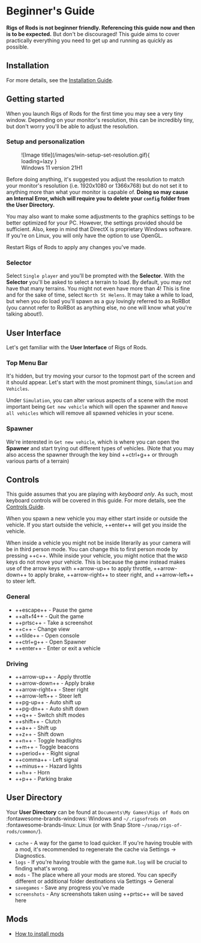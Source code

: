 # Beginner's Guide

**Rigs of Rods is not beginner friendly. Referencing this guide now and then is to be expected.** But don't be discouraged! This guide aims to cover practically everything you need to get up and running as quickly as possible.

## Installation

For more details, see the [Installation Guide](installation.md).

## Getting started

When you launch Rigs of Rods for the first time you may see a very tiny window. Depending on your monitor's resolution, this can be incredibly tiny, but don't worry you'll be able to adjust the resolution.

### Setup and personalization

<figure markdown>
  ![Image title](/images/win-setup-set-resolution.gif){ loading=lazy }
  <figcaption>Windows 11 version 21H1</figcaption>
</figure>

Before doing anything, it's suggested you adjust the resolution to match your monitor's resolution (i.e. 1920x1080 or 1366x768) but do not set it to anything more than what your monitor is capable of.  **Doing so may cause an Internal Error, which will require you to delete your `config` folder from the User Directory.**

You may also want to make some adjustments to the graphics settings to be better optimized for your PC. However, the settings provided should be sufficient. Also, keep in mind that DirectX is proprietary Windows software. If you're on Linux, you will only have the option to use OpenGL.

Restart Rigs of Rods to apply any changes you've made.

### Selector

Select `Single player` and you'll be prompted with the **Selector**. With the **Selector** you'll be asked to select a terrain to load. By default, you may not have that many terrains. You might not even have more than 4! This is fine and for the sake of time, select `North St Helens`. It may take a while to load, but when you do load you'll spawn as a guy lovingly referred to as RoRBot (you cannot refer to RoRBot as anything else, no one will know what you're talking about!).

## User Interface

Let's get familiar with the **User Interface** of Rigs of Rods.

### Top Menu Bar

It's hidden, but try moving your cursor to the topmost part of the screen and it should appear. Let's start with the most prominent things, `Simulation` and `Vehicles`.

Under `Simulation`, you can alter various aspects of a scene with the most important being `Get new vehicle` which will open the spawner and `Remove all vehicles` which will remove all spawned vehicles in your scene.

### Spawner

We're interested in `Get new vehicle`, which is where you can open the **Spawner** and start trying out different types of vehicles. (Note that you may also access the spawner through the key bind ++ctrl+g++ or through various parts of a terrain)

## Controls

This guide assumes that you are playing with *keyboard only*. As such, most keyboard controls will be covered in this guide. For more details, see the [Controls Guide](controls.md).

When you spawn a new vehicle you may either start inside or outside the vehicle. If you start outside the vehicle, ++enter++ will get you inside the vehicle.

When inside a vehicle you might not be inside literarily as your camera will be in third person mode. You can change this to first person mode by pressing ++c++. While inside your vehicle, you might notice that the `WASD` keys do not move your vehicle. This is because the game instead makes use of the arrow keys with ++arrow-up++ to apply throttle, ++arrow-down++ to apply brake, ++arrow-right++ to steer right, and ++arrow-left++ to steer left.

### General

* ++escape++ - Pause the game
* ++alt+f4++ - Quit the game
* ++prtsc++ - Take a screenshot
* ++c++ - Change view
* ++tilde++ - Open console
* ++ctrl+g++ - Open Spawner
* ++enter++ - Enter or exit a vehicle

### Driving

* ++arrow-up++  - Apply throttle
* ++arrow-down++ - Apply brake
* ++arrow-right++ - Steer right
* ++arrow-left++ - Steer left
* ++pg-up++ - Auto shift up
* ++pg-dn++ - Auto shift down
* ++q++ - Switch shift modes
* ++shift++ - Clutch
* ++a++ - Shift up
* ++z++ - Shift down
* ++n++ - Toggle headlights
* ++m++ - Toggle beacons
* ++period++ - Right signal
* ++comma++ - Left signal
* ++minus++ - Hazard lights
* ++h++ - Horn
* ++p++ - Parking brake


## User Directory

Your **User Directory** can be found at `Documents\My Games\Rigs of Rods` on :fontawesome-brands-windows: Windows and `~/.rigsofrods` on :fontawesome-brands-linux: Linux (or with Snap Store `~/snap/rigs-of-rods/common/`).

* `cache` - A way for the game to load quicker. If you're having trouble with a mod, it's recommended to regenerate the cache via Settings -> Diagnostics.
* `logs` - If you're having trouble with the game `RoR.log` will be crucial to finding what's wrong.
* `mods` - The place where all your mods are stored. You can specify different or additional folder destinations via Settings -> General
* `savegames` - Save any progress you've made
* `screenshots` - Any screenshots taken using ++prtsc++ will be saved here

## Mods
* [How to install mods](how-to-install-mods.md)



